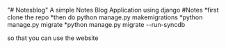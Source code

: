 "# Notesblog" 
A simple Notes Blog Application using django
#Notes
*first clone the repo
*then do python manage.py makemigrations
*python manage.py migrate
*python manage.py migrate --run-syncdb

so that you can use the website
